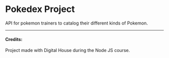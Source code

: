 # Pokedex Project

API for pokemon trainers to catalog their different kinds of Pokemon.

---

#### Credits:

Project made with Digital House during the Node JS course.
